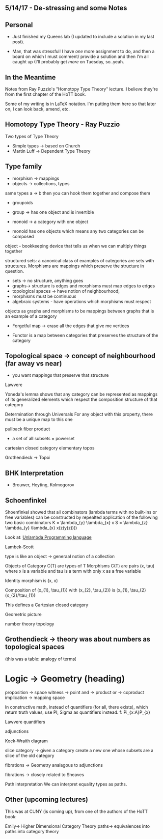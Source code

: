 ## 5/14/17 - De-stressing and some Notes


## Personal
- Just finished my Queens lab (I updated to include a solution in my last post).

- Man, that was stressful! I have *one* more assignment to do, 
  and then a board on which I must comment/ provide a solution 
  and then I'm all caught up (I'll probably get *more* on Tuesday,
  so..yeah.
  
## In the Meantime
Notes from Ray Puzzio's "Homotopy Type Theory" lecture.
I believe they're from the first chapter of the HoTT book.

Some of my writing is in LaTeX notation. 
I'm putting them here so that later on, I can look back, amend, etc.

## Homotopy Type Theory - Ray Puzzio

Two types of Type Theory

- Simple types -> based on Church
- Martin Luff -> Dependent Type Theory

## Type family

- morphism -> mappings 
- objects -> collections, types 

same types a -> b then you can hook them together and compose them

- groupoids 

- group -> has one object and is invertible 
- monoid -> a category with one object 
- monoid has one objects which means any two categories can be composed 

object - bookkeeping device that tells us when we can multiply things together

structured sets: a canonical class of examples of categories are sets with structures.
Morphisms are mappings which preserve the structure in question.


- sets -> no structure, anything goes 
- graphs-> structure is edges and morphisms must map edges to edges
- topological spaces -> have notion of neighbourhood, 
- morphisms must be continuous 
- algebraic systems - have operations which morphisms must respect 

objects as graphs and morphisms to be mappings between graphs that is an example 
of a category

- Forgetful map -> erase all the edges that give me vertices

- Functor is a map between categories that preserves 
  the structure of the category

## Topological space -> concept of neighbourhood (far away vs near)

- you want mappings that preserve that structure  

Lawvere


Yoneda's lemma shows that any category can be represented 
as mappings of its generalized elements which respect 
the composition structure of that category 

Determination through Universals 
For any object with this property, there must be a unique map
to this one 

pullback
fiber product 

- a set of all subsets = powerset 

cartesian closed category 
elementary topos  

Grothendieck -> Topoi 

## BHK Interpretation

- Brouwer, Heyting, Kolmogorov 

## Schoenfinkel 
Shoenfinkel showed that all combinators 
(lambda terms with no built-ins or 
free variables) can be constructed 
by repealted application of the following
two basic combinators 
K = \lambda_{y} \lambda_{x} x 
S = \lambda_{z} \lambda_{y} \lambda_{x} x(z(y(z))))

Look at: [Unlambda Programming language](http://www.madore.org/~david/programs/unlambda/) 

Lambek-Scott

type is like an object -> generaal notion of a collection 

Objects of Category C(T) are types of T 
Morphisms C(T) are pairs (x, tau) where x is a variable 
and tau is a term with only x as a free variable 

Identity morphism is (x, x)

Composition of (x_{1}, \tau_{1}) with 
(x_{2}, \tau_{2}) is (x_{1}, \tau_{2}(x_{2}/\tau_{1})

This defines a Cartesian closed category 


Geometric picture 

number theory topology 

## Grothendieck -> theory was about numbers as topological spaces 

(this was a table: analogy of terms)
# Logic -> Geometry (heading)

proposition -> space 
witness -> point 
and -> product 
or -> coproduct 
implication -> mapping space 

In constructive math, instead of quantifiers (for all, there 
exists), which return truth values,
use PI, Sigma as quantifiers instead.
f: Pi_{x:A}P_{x}

Lawvere quantifiers 

adjunctions 

Kock-Wraith diagram

slice category -> given a category create a new one 
whose subsets are a slice of the old category 

fibrations -> Geometry analagous to adjunctions 

fibrations -> closely related to Sheaves

Path interpretation 
We can interpret equality types as paths.

## Other (upcoming lectures)
This was at CUNY (is coming up), from one of the authors of the HoTT book:

Emily-> Higher Dimensional Category Theory 
paths-> equivalences into paths into category theory 









 


